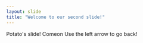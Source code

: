 ```yaml
---
layout: slide
title: "Welcome to our second slide!"
---
```

Potato's slide! Comeon
Use the left arrow to go back!

